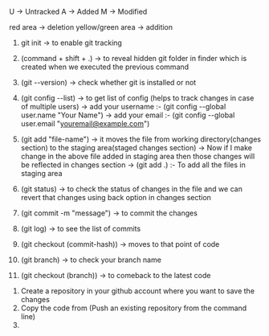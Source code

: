 <!-- GIT -->

U -> Untracked
A -> Added
M -> Modified

red area -> deletion
yellow/green area -> addition

1. git init -> to enable git tracking

2. (command + shift + .) -> to reveal hidden git folder in finder which is created when we executed the previous command

3. (git --version) -> check whether git is installed or not

4. (git config --list) -> to get list of config (helps to track changes in case of multiple users)
    -> add your username :- (git config --global user.name "Your Name")
    -> add your email :- (git config --global user.email "youremail@example.com")

5. (git add "file-name") -> it moves the file from working directory(changes section) to the staging area(staged changes section)
    -> Now if I make change in the above file added in staging area then those changes will be reflected in changes section
    -> (git add .) :- To add all the files in staging area

6. (git status) -> to check the status of changes in the file and we can revert that changes using back option in changes section

7. (git commit -m "message") -> to commit the changes

8. (git log) -> to see the list of commits

9. (git checkout (commit-hash)) -> moves to that point of code

10. (git branch) -> to check your branch name

11. (git checkout (branch)) -> to comeback to the latest code 

<!-- GITHUB -->

1. Create a repository in your github account where you want to save the changes
2. Copy the code from (Push an existing repository from the command line)
    <!-- git remote add origin https://github.com/omjindal012/gitDemo.git
    git branch -M main
    git push -u origin main -->
3. 
